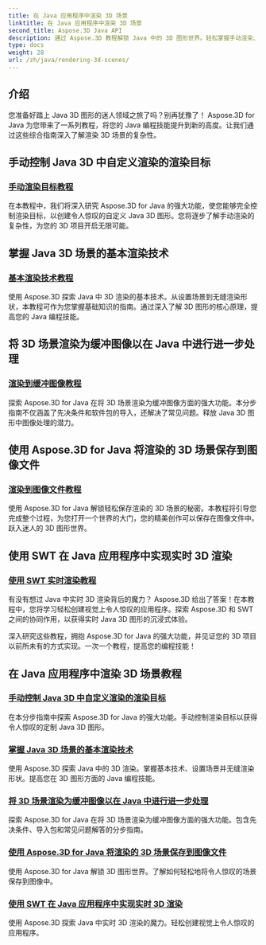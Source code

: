 ```yaml
---
title: 在 Java 应用程序中渲染 3D 场景
linktitle: 在 Java 应用程序中渲染 3D 场景
second_title: Aspose.3D Java API
description: 通过 Aspose.3D 教程解锁 Java 中的 3D 图形世界。轻松掌握手动渲染、基本技术、图像处理和实时渲染。
type: docs
weight: 28
url: /zh/java/rendering-3d-scenes/
---
```

## 介绍

您准备好踏上 Java 3D 图形的迷人领域之旅了吗？别再犹豫了！ Aspose.3D for Java 为您带来了一系列教程，将您的 Java 编程技能提升到新的高度。让我们通过这些综合指南深入了解渲染 3D 场景的复杂性。

## 手动控制 Java 3D 中自定义渲染的渲染目标
### [手动渲染目标教程](./manual-render-targets/)

在本教程中，我们将深入研究 Aspose.3D for Java 的强大功能，使您能够完全控制渲染目标，以创建令人惊叹的自定义 Java 3D 图形。您将逐步了解手动渲染的复杂性，为您的 3D 项目开启无限可能。

## 掌握 Java 3D 场景的基本渲染技术
### [基本渲染技术教程](./basic-rendering/)

使用 Aspose.3D 探索 Java 中 3D 渲染的基本技术。从设置场景到无缝渲染形状，本教程可作为您掌握基础知识的指南。通过深入了解 3D 图形的核心原理，提高您的 Java 编程技能。

## 将 3D 场景渲染为缓冲图像以在 Java 中进行进一步处理
### [渲染到缓冲图像教程](./render-to-buffered-image/)

探索 Aspose.3D for Java 在将 3D 场景渲染为缓冲图像方面的强大功能。本分步指南不仅涵盖了先决条件和软件包的导入，还解决了常见问题。释放 Java 3D 图形中图像处理的潜力。

## 使用 Aspose.3D for Java 将渲染的 3D 场景保存到图像文件
### [渲染到图像文件教程](./render-to-file/)

使用 Aspose.3D for Java 解锁轻松保存渲染的 3D 场景的秘密。本教程将引导您完成整个过程，为您打开一个世界的大门，您的精美创作可以保存在图像文件中。跃入迷人的 3D 图形世界。

## 使用 SWT 在 Java 应用程序中实现实时 3D 渲染
### [使用 SWT 实时渲染教程](./real-time-rendering-swt/)

有没有想过 Java 中实时 3D 渲染背后的魔力？ Aspose.3D 给出了答案！在本教程中，您将学习轻松创建视觉上令人惊叹的应用程序。探索 Aspose.3D 和 SWT 之间的协同作用，以获得实时 Java 3D 图形的沉浸式体验。

深入研究这些教程，拥抱 Aspose.3D for Java 的强大功能，并见证您的 3D 项目以前所未有的方式实现。一次一个教程，提高您的编程技能！
## 在 Java 应用程序中渲染 3D 场景教程
### [手动控制 Java 3D 中自定义渲染的渲染目标](./manual-render-targets/)
在本分步指南中探索 Aspose.3D for Java 的强大功能。手动控制渲染目标以获得令人惊叹的定制 Java 3D 图形。
### [掌握 Java 3D 场景的基本渲染技术](./basic-rendering/)
使用 Aspose.3D 探索 Java 中的 3D 渲染。掌握基本技术、设置场景并无缝渲染形状。提高您在 3D 图形方面的 Java 编程技能。
### [将 3D 场景渲染为缓冲图像以在 Java 中进行进一步处理](./render-to-buffered-image/)
探索 Aspose.3D for Java 在将 3D 场景渲染为缓冲图像方面的强大功能。包含先决条件、导入包和常见问题解答的分步指南。
### [使用 Aspose.3D for Java 将渲染的 3D 场景保存到图像文件](./render-to-file/)
使用 Aspose.3D for Java 解锁 3D 图形世界。了解如何轻松地将令人惊叹的场景保存到图像中。
### [使用 SWT 在 Java 应用程序中实现实时 3D 渲染](./real-time-rendering-swt/)
使用 Aspose.3D 探索 Java 中实时 3D 渲染的魔力。轻松创建视觉上令人惊叹的应用程序。